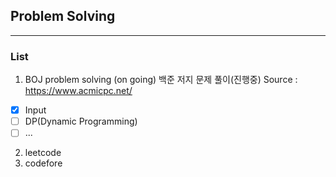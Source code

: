 ## Problem Solving 
---
### List
1. BOJ problem solving (on going)
   백준 저지 문제 풀이(진행중)
   Source : <https://www.acmicpc.net/>
 - [x] Input
 - [ ] DP(Dynamic Programming)
 - [ ] ...
2. leetcode
3. codefore
